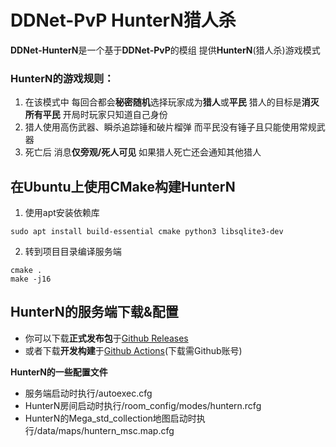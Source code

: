 # DDNet-PvP HunterN猎人杀
**DDNet-HunterN**是一个基于**DDNet-PvP**的模组 提供**HunterN**(猎人杀)游戏模式

### HunterN的游戏规则：
1. 在该模式中 每回合都会**秘密随机**选择玩家成为**猎人**或**平民** 猎人的目标是**消灭所有平民** 开局时玩家只知道自己身份 
1. 猎人使用高伤武器、瞬杀追踪锤和破片榴弹 而平民没有锤子且只能使用常规武器
1. 死亡后 消息**仅旁观/死人可见** 如果猎人死亡还会通知其他猎人

## 在Ubuntu上使用CMake构建HunterN
1. 使用apt安装依赖库
```
sudo apt install build-essential cmake python3 libsqlite3-dev
```
2. 转到项目目录编译服务端
```
cmake .
make -j16
```
## HunterN的服务端下载&配置
* 你可以下载**正式发布包**于[Github Releases](https://github.com/Hu1night/DDNet-HunterN/releases)
* 或者下载**开发构建**于[Github Actions](https://github.com/Hu1night/DDNet-HunterN/actions/workflows/build.yaml)(下载需Github账号)

**HunterN的一些配置文件**
* 服务端启动时执行/autoexec.cfg
* HunterN房间启动时执行/room_config/modes/huntern.rcfg
* HunterN的Mega_std_collection地图启动时执行/data/maps/huntern_msc.map.cfg
